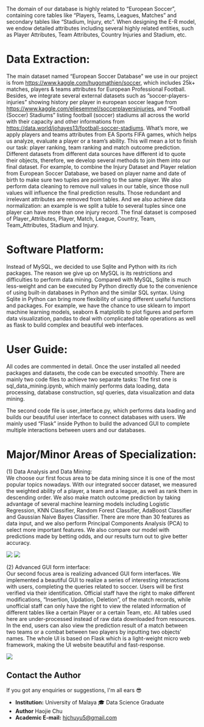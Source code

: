 The domain of our database is highly related to “European Soccer”, containing core tables like “Players, Teams, Leagues, Matches” and secondary tables like “Stadium, Injury, etc”. When designing the E-R model, we endow detailed attributes including several highly related entities, such as Player Attributes, Team Attributes, Country Injuries and Stadium, etc.

# Data Extraction:
The main dataset named “European Soccer Database” we use in our project is from https://www.kaggle.com/hugomathien/soccer, which includes 25k+ matches, players & teams attributes for European Professional Football. Besides, we integrate several external datasets such as ”soccer-players-injuries” showing history per player in european soccer league from https://www.kaggle.com/eliesemmel/soccerplayersinjuries, and “Football (Soccer) Stadiums” listing football (soccer) stadiums all across the world with their capacity and other informations from https://data.world/johayes13/football-soccer-stadiums. What’s more, we apply players and teams attributes from EA Sports FIFA games, which helps us analyze, evaluate a player or a team’s ability. This will mean a lot to finish our task: player ranking, team ranking and match outcome prediction. Different datasets from different data sources have different id to quote their objects, therefore, we develop several methods to join them into our final dataset. For example, to combine the Injury Dataset and Player relation from European Soccer Database, we based on player name and date of birth to make sure two tuples are pointing to the same player. We also perform data cleaning to remove null values in our table, since those null values will influence the final prediction results. Those redundant and irrelevant attributes are removed from tables. And we also achieve data normalization: an example is we split a tuble to several tuples since one player can have more than one injury record. The final dataset is composed of Player_Attributes, Player, Match, League, Country, Team, Team_Attributes, Stadium and Injury.

# Software Platform:
Instead of MySQL, we decided to use Sqlite and Python with its rich packages. The reason we give up on MySQL is its restrictions and difficulties to perform data mining. Compared with MySQL, Sqlite is much less-weight and can be executed by Python directly due to the convenience of using built-in databases in Python and the similar SQL syntax. Using Sqlite in Python can bring more flexibility of using different useful functions and packages. For example, we have the chance to use sklearn to import machine learning models, seaborn & matplotlib to plot figures and perform data visualization, pandas to deal with complicated table operations as well as flask to build complex and beautiful web interfaces.

# User Guide:
All codes are commented in detail. Once the user installed all needed packages and datasets, the code can be executed smoothly. There are mainly two code files to achieve two separate tasks: The first one is sql_data_mining.ipynb, which mainly performs data loading, data processing, database construction, sql queries, data visualization and data mining.  

The second code file is user_interface.py, which performs data loading and builds our beautiful user interface to connect databases with users. We mainly used “Flask” inside Python to build the advanced GUI to complete multiple interactions between users and our databases.

# Major/Minor Areas of Specialization:
(1) Data Analysis and Data Mining:  
We choose our first focus area to be data mining since it is one of the most popular topics nowadays. With our integrated soccer dataset, we measured the weighted ability of a player, a team and a league, as well as rank them in descending order. We also make match outcome prediction by taking advantage of several machine learning models including Logistic Regression, KNN Classifier, Random Forest Classifier, AdaBoost Classifier and Gaussian Naive Bayes Classifier. There are more than 30 features as data input, and we also perform Principal Components Analysis (PCA) to select more important features. We also compare our model with predictions made by betting odds, and our results turn out to give better accuracy.  

<img src="https://github.com/HaojieChu/Analyzing_Soccer_Database_SQL_WebUI/blob/main/images/clubs.png"/>

<img src="https://github.com/HaojieChu/Analyzing_Soccer_Database_SQL_WebUI/blob/main/images/models.png"/>

(2) Advanced GUI form interface:  
Our second focus area is realizing advanced GUI form interfaces. We implemented a beautiful GUI to realize a series of interesting interactions
with users, completing the queries related to soccer. Users will be first verified via their identification. Official staff have the right to make different modifications, “Insertion, Updation, Deletion”, of the match records, while unofficial staff can only have the right to view the related information of different tables like a certain Player or a certain Team, etc. All tables used here are under-processed instead of raw data downloaded from resources. In the end, users can also view the prediction result of a match between two teams or a combat between two players by inputting two objects’ names. The whole UI is based on Flask which is a light-weight micro web framework, making the UI website beautiful and fast-response.

<img src="https://github.com/HaojieChu/Analyzing_Soccer_Database_SQL_WebUI/blob/main/images/screen.png"/>

## Contact the Author  

If you got any enquiries or suggestions, I'm all ears :sunglasses:  

- **Institution:**  University of Malaya  :mortar_board: Data Science Graduate  
- **Author** Haojie Chu
- **Academic E-mail:** hjchuyu5@gmail.com
